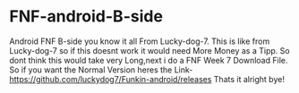 # FNF-android-B-side
Android FNF B-side you know it all From Lucky-dog-7.
This is like from Lucky-dog-7 so if this doesnt work it would need More Money as a Tipp.
So dont think this would take very Long,next i do a FNF Week 7 Download File.
So if you want the Normal Version heres the Link- https://github.com/luckydog7/Funkin-android/releases
Thats it alright bye!
